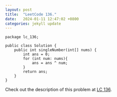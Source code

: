 ```yaml
---
layout: post
title:  "LeetCode 136."
date:   2024-01-11 12:47:02 +0800
categories: jekyll update
---
```


```
package lc_136;

public class Solution {
    public int singleNumber(int[] nums) {
        int ans = 0;
        for (int num: nums){
            ans = ans ^ num;
        }
        return ans;
    }
}
```

Check out the description of this problem at [LC 136][LC-136].

[LC-136]: https://leetcode.com/problemset/?search=136&page=1
